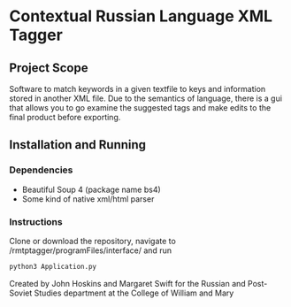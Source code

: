 # Contextual Russian Language XML Tagger

## Project Scope

Software to match keywords in a given textfile to keys and information stored in another XML file. Due to the semantics of language, there is a gui that allows you to go examine the suggested tags and make edits to the final product before exporting.

## Installation and Running

### Dependencies

* Beautiful Soup 4 (package name bs4)
* Some kind of native xml/html parser

### Instructions

Clone or download the repository, navigate to /rmtptagger/programFiles/interface/ and run

``` python
python3 Application.py
```

Created by John Hoskins and Margaret Swift for the Russian and Post-Soviet Studies department at the College of William and Mary

